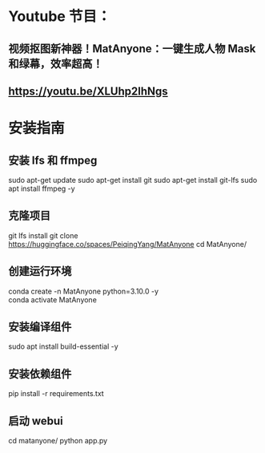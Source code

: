# Youtube 节目：
## 视频抠图新神器！MatAnyone：一键生成人物 Mask 和绿幕，效率超高！
## https://youtu.be/XLUhp2lhNgs

# 安装指南



## 安装 lfs 和 ffmpeg
sudo apt-get update
sudo apt-get install git
sudo apt-get install git-lfs
sudo apt install ffmpeg -y


## 克隆项目
git lfs install
git clone https://huggingface.co/spaces/PeiqingYang/MatAnyone
cd MatAnyone/
## 创建运行环境
conda create -n MatAnyone python=3.10.0 -y  
conda activate MatAnyone

## 安装编译组件
sudo apt install build-essential -y
## 安装依赖组件
pip install -r requirements.txt

## 启动 webui
cd matanyone/
python app.py







